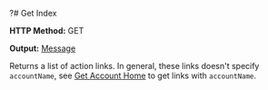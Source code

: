 ?# Get Index

**HTTP Method:** GET

**Output:** [Message](../models/message)

Returns a list of action links. In general, these links doesn't specify `accountName`, see [Get Account Home](get-account-home) to get links with `accountName`.

